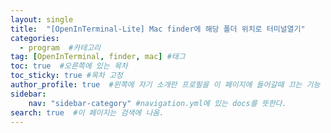 ```yaml
---
layout: single
title:  "[OpenInTerminal-Lite] Mac finder에 해당 폴더 위치로 터미널열기"
categories: 
  - program  #카테고리
tag: [OpenInTerminal, finder, mac] #태그
toc: true  #오른쪽에 있는 목차
toc_sticky: true #목차 고정
author_profile: true  #왼쪽에 자기 소개란 프로필을 이 페이지에 들어갈때 끄는 기능
sidebar:
    nav: "sidebar-category" #navigation.yml에 있는 docs를 뜻한다.
search: true  #이 페이지는 검색에 나옴.
---
```


